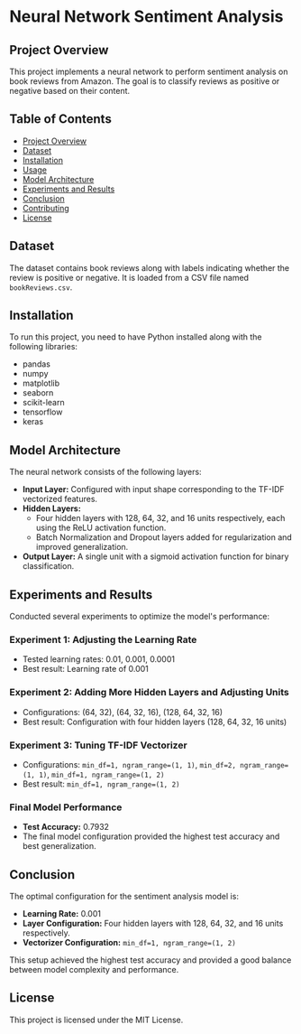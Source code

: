 # Neural Network Sentiment Analysis

## Project Overview
This project implements a neural network to perform sentiment analysis on book reviews from Amazon. The goal is to classify reviews as positive or negative based on their content.

## Table of Contents
- [Project Overview](#project-overview)
- [Dataset](#dataset)
- [Installation](#installation)
- [Usage](#usage)
- [Model Architecture](#model-architecture)
- [Experiments and Results](#experiments-and-results)
- [Conclusion](#conclusion)
- [Contributing](#contributing)
- [License](#license)

## Dataset
The dataset contains book reviews along with labels indicating whether the review is positive or negative. It is loaded from a CSV file named `bookReviews.csv`.

## Installation
To run this project, you need to have Python installed along with the following libraries:
- pandas
- numpy
- matplotlib
- seaborn
- scikit-learn
- tensorflow
- keras

## Model Architecture
The neural network consists of the following layers:

- **Input Layer:** Configured with input shape corresponding to the TF-IDF vectorized features.
- **Hidden Layers:**
  - Four hidden layers with 128, 64, 32, and 16 units respectively, each using the ReLU activation function.
  - Batch Normalization and Dropout layers added for regularization and improved generalization.
- **Output Layer:** A single unit with a sigmoid activation function for binary classification.

## Experiments and Results
Conducted several experiments to optimize the model's performance:

### Experiment 1: Adjusting the Learning Rate
- Tested learning rates: 0.01, 0.001, 0.0001
- Best result: Learning rate of 0.001

### Experiment 2: Adding More Hidden Layers and Adjusting Units
- Configurations: (64, 32), (64, 32, 16), (128, 64, 32, 16)
- Best result: Configuration with four hidden layers (128, 64, 32, 16 units)

### Experiment 3: Tuning TF-IDF Vectorizer
- Configurations: `min_df=1, ngram_range=(1, 1)`, `min_df=2, ngram_range=(1, 1)`, `min_df=1, ngram_range=(1, 2)`
- Best result: `min_df=1, ngram_range=(1, 2)`

### Final Model Performance
- **Test Accuracy:** 0.7932
- The final model configuration provided the highest test accuracy and best generalization.

## Conclusion
The optimal configuration for the sentiment analysis model is:

- **Learning Rate:** 0.001
- **Layer Configuration:** Four hidden layers with 128, 64, 32, and 16 units respectively.
- **Vectorizer Configuration:** `min_df=1, ngram_range=(1, 2)`

This setup achieved the highest test accuracy and provided a good balance between model complexity and performance.

## License
This project is licensed under the MIT License.

